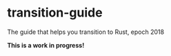 # transition-guide
The guide that helps you transition to Rust, epoch 2018

**This is a work in progress!**
